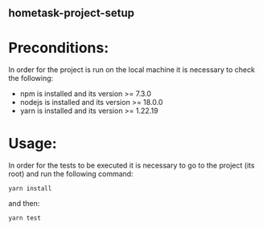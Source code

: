 ## hometask-project-setup

# Preconditions:
In order for the project is run on the local machine it is necessary to check the following:
- npm is installed and its version >= 7.3.0
- nodejs is installed and its version >= 18.0.0
- yarn is installed and its version >= 1.22.19


# Usage:
In order for the tests to be executed it is necessary to go to the project (its root) and run the following command:

`yarn install`

and then:

`yarn test`
